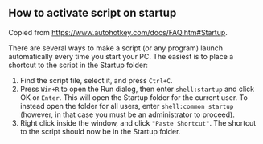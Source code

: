 ## How to activate script on startup

Copied from https://www.autohotkey.com/docs/FAQ.htm#Startup.

There are several ways to make a script (or any program) launch automatically every time you start your PC. The easiest is to place a shortcut to the script in the Startup folder:

1. Find the script file, select it, and press `Ctrl+C`.
2. Press `Win+R` to open the Run dialog, then enter `shell:startup` and click OK or `Enter`. This will open the Startup folder for the current user. To instead open the folder for all users, enter `shell:common startup` (however, in that case you must be an administrator to proceed).
3. Right click inside the window, and click `"Paste Shortcut"`. The shortcut to the script should now be in the Startup folder.
